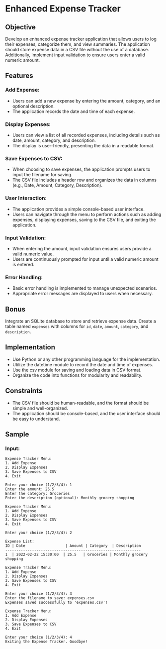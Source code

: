 # Enhanced Expense Tracker

## Objective
Develop an enhanced expense tracker application that allows users to log their expenses, categorize them, and view summaries. The application should store expense data in a CSV file without the use of a database. Additionally, implement input validation to ensure users enter a valid numeric amount.

## Features
### Add Expense:
- Users can add a new expense by entering the amount, category, and an optional description.
- The application records the date and time of each expense.

### Display Expenses:
- Users can view a list of all recorded expenses, including details such as date, amount, category, and description.
- The display is user-friendly, presenting the data in a readable format.

### Save Expenses to CSV:
- When choosing to save expenses, the application prompts users to input the filename for saving.
- The CSV file includes a header row and organizes the data in columns (e.g., Date, Amount, Category, Description).

### User Interaction:
- The application provides a simple console-based user interface.
- Users can navigate through the menu to perform actions such as adding expenses, displaying expenses, saving to the CSV file, and exiting the application.

### Input Validation:
- When entering the amount, input validation ensures users provide a valid numeric value.
- Users are continuously prompted for input until a valid numeric amount is entered.

### Error Handling:
- Basic error handling is implemented to manage unexpected scenarios.
- Appropriate error messages are displayed to users when necessary.

## Bonus
Integrate an SQLite database to store and retrieve expense data.
Create a table named `expenses` with columns for `id`, `date`, `amount`, `category`, and `description`.

## Implementation
- Use Python or any other programming language for the implementation.
- Utilize the datetime module to record the date and time of expenses.
- Use the csv module for saving and loading data in CSV format.
- Organize the code into functions for modularity and readability.

## Constraints
- The CSV file should be human-readable, and the format should be simple and well-organized.
- The application should be console-based, and the user interface should be easy to understand.




## Sample
### Input:
```plaintext
Expense Tracker Menu:
1. Add Expense
2. Display Expenses
3. Save Expenses to CSV
4. Exit

Enter your choice (1/2/3/4): 1
Enter the amount: 25.5
Enter the category: Groceries
Enter the description (optional): Monthly grocery shopping

Expense Tracker Menu:
1. Add Expense
2. Display Expenses
3. Save Expenses to CSV
4. Exit

Enter your choice (1/2/3/4): 2

Expense List:
ID | Date                  | Amount | Category  | Description
-------------------------------------------------------------
1  | 2022-02-22 15:30:00  | 25.5   | Groceries | Monthly grocery shopping

Expense Tracker Menu:
1. Add Expense
2. Display Expenses
3. Save Expenses to CSV
4. Exit

Enter your choice (1/2/3/4): 3
Enter the filename to save: expenses.csv
Expenses saved successfully to 'expenses.csv'!

Expense Tracker Menu:
1. Add Expense
2. Display Expenses
3. Save Expenses to CSV
4. Exit

Enter your choice (1/2/3/4): 4
Exiting the Expense Tracker. Goodbye!